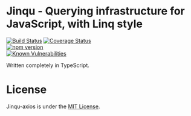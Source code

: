 # Jinqu - Querying infrastructure for JavaScript, with Linq style

[![Build Status](https://travis-ci.org/umutozel/jinqu-axios.svg?branch=master)](https://travis-ci.org/umutozel/jinqu-axios)
[![Coverage Status](https://coveralls.io/repos/github/umutozel/jinqu-axios/badge.svg?branch=master)](https://coveralls.io/github/umutozel/jinqu-axios?branch=master)	
[![npm version](https://badge.fury.io/js/jinqu-axios.svg)](https://badge.fury.io/js/jinqu-axios)	
<a href="https://snyk.io/test/npm/jinqu-axios"><img src="https://snyk.io/test/npm/jinqu-axios/badge.svg" alt="Known Vulnerabilities" data-canonical-src="https://snyk.io/test/npm/jinqu-axios" style="max-width:100%;"></a>

Written completely in TypeScript.

# License
Jinqu-axios is under the [MIT License](LICENSE).
